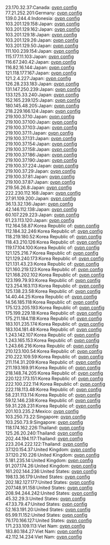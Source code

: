 23.170.32.37:Canada: [ovpn config](vpn/23_170_32_37.ovpn)  
77.21.252.201:Germany: [ovpn config](vpn/77_21_252_201.ovpn)  
139.0.244.4:Indonesia: [ovpn config](vpn/139_0_244_4.ovpn)  
103.201.129.158:Japan: [ovpn config](vpn/103_201_129_158.ovpn)  
103.201.129.162:Japan: [ovpn config](vpn/103_201_129_162.ovpn)  
103.201.129.18:Japan: [ovpn config](vpn/103_201_129_18.ovpn)  
103.201.129.26:Japan: [ovpn config](vpn/103_201_129_26.ovpn)  
103.201.129.50:Japan: [ovpn config](vpn/103_201_129_50.ovpn)  
111.100.239.154:Japan: [ovpn config](vpn/111_100_239_154.ovpn)  
115.177.11.103:Japan: [ovpn config](vpn/115_177_11_103.ovpn)  
116.67.240.42:Japan: [ovpn config](vpn/116_67_240_42.ovpn)  
116.82.16.144:Japan: [ovpn config](vpn/116_82_16_144.ovpn)  
121.118.177.167:Japan: [ovpn config](vpn/121_118_177_167.ovpn)  
121.2.4.227:Japan: [ovpn config](vpn/121_2_4_227.ovpn)  
126.28.233.183:Japan: [ovpn config](vpn/126_28_233_183.ovpn)  
131.147.250.239:Japan: [ovpn config](vpn/131_147_250_239.ovpn)  
133.125.33.240:Japan: [ovpn config](vpn/133_125_33_240.ovpn)  
152.165.239.125:Japan: [ovpn config](vpn/152_165_239_125.ovpn)  
180.145.48.205:Japan: [ovpn config](vpn/180_145_48_205.ovpn)  
218.229.166.124:Japan: [ovpn config](vpn/218_229_166_124.ovpn)  
219.100.37.10:Japan: [ovpn config](vpn/219_100_37_10.ovpn)  
219.100.37.100:Japan: [ovpn config](vpn/219_100_37_100.ovpn)  
219.100.37.103:Japan: [ovpn config](vpn/219_100_37_103.ovpn)  
219.100.37.11:Japan: [ovpn config](vpn/219_100_37_11.ovpn)  
219.100.37.131:Japan: [ovpn config](vpn/219_100_37_131.ovpn)  
219.100.37.154:Japan: [ovpn config](vpn/219_100_37_154.ovpn)  
219.100.37.158:Japan: [ovpn config](vpn/219_100_37_158.ovpn)  
219.100.37.186:Japan: [ovpn config](vpn/219_100_37_186.ovpn)  
219.100.37.190:Japan: [ovpn config](vpn/219_100_37_190.ovpn)  
219.100.37.224:Japan: [ovpn config](vpn/219_100_37_224.ovpn)  
219.100.37.29:Japan: [ovpn config](vpn/219_100_37_29.ovpn)  
219.100.37.81:Japan: [ovpn config](vpn/219_100_37_81.ovpn)  
219.100.37.87:Japan: [ovpn config](vpn/219_100_37_87.ovpn)  
219.56.26.8:Japan: [ovpn config](vpn/219_56_26_8.ovpn)  
222.230.112.168:Japan: [ovpn config](vpn/222_230_112_168.ovpn)  
27.91.109.200:Japan: [ovpn config](vpn/27_91_109_200.ovpn)  
36.13.32.136:Japan: [ovpn config](vpn/36_13_32_136.ovpn)  
42.146.112.138:Japan: [ovpn config](vpn/42_146_112_138.ovpn)  
60.107.229.223:Japan: [ovpn config](vpn/60_107_229_223.ovpn)  
61.23.113.120:Japan: [ovpn config](vpn/61_23_113_120.ovpn)  
112.164.58.87:Korea Republic of: [ovpn config](vpn/112_164_58_87.ovpn)  
112.184.32.246:Korea Republic of: [ovpn config](vpn/112_184_32_246.ovpn)  
118.219.180.52:Korea Republic of: [ovpn config](vpn/118_219_180_52.ovpn)  
118.43.210.126:Korea Republic of: [ovpn config](vpn/118_43_210_126.ovpn)  
119.17.104.100:Korea Republic of: [ovpn config](vpn/119_17_104_100.ovpn)  
121.125.216.7:Korea Republic of: [ovpn config](vpn/121_125_216_7.ovpn)  
121.129.240.173:Korea Republic of: [ovpn config](vpn/121_129_240_173.ovpn)  
121.131.43.23:Korea Republic of: [ovpn config](vpn/121_131_43_23.ovpn)  
121.160.219.123:Korea Republic of: [ovpn config](vpn/121_160_219_123.ovpn)  
121.168.202.102:Korea Republic of: [ovpn config](vpn/121_168_202_102.ovpn)  
123.199.79.93:Korea Republic of: [ovpn config](vpn/123_199_79_93.ovpn)  
123.254.163.113:Korea Republic of: [ovpn config](vpn/123_254_163_113.ovpn)  
125.138.23.58:Korea Republic of: [ovpn config](vpn/125_138_23_58.ovpn)  
14.40.44.25:Korea Republic of: [ovpn config](vpn/14_40_44_25.ovpn)  
14.56.185.118:Korea Republic of: [ovpn config](vpn/14_56_185_118.ovpn)  
175.123.205.193:Korea Republic of: [ovpn config](vpn/175_123_205_193.ovpn)  
175.199.229.18:Korea Republic of: [ovpn config](vpn/175_199_229_18.ovpn)  
175.211.184.118:Korea Republic of: [ovpn config](vpn/175_211_184_118.ovpn)  
183.101.235.174:Korea Republic of: [ovpn config](vpn/183_101_235_174.ovpn)  
183.104.181.48:Korea Republic of: [ovpn config](vpn/183_104_181_48.ovpn)  
1.243.142.107:Korea Republic of: [ovpn config](vpn/1_243_142_107.ovpn)  
1.243.165.153:Korea Republic of: [ovpn config](vpn/1_243_165_153.ovpn)  
1.243.66.216:Korea Republic of: [ovpn config](vpn/1_243_66_216.ovpn)  
210.123.100.54:Korea Republic of: [ovpn config](vpn/210_123_100_54.ovpn)  
210.222.109.59:Korea Republic of: [ovpn config](vpn/210_222_109_59.ovpn)  
211.114.31.209:Korea Republic of: [ovpn config](vpn/211_114_31_209.ovpn)  
211.193.169.91:Korea Republic of: [ovpn config](vpn/211_193_169_91.ovpn)  
218.148.74.205:Korea Republic of: [ovpn config](vpn/218_148_74_205.ovpn)  
220.122.173.151:Korea Republic of: [ovpn config](vpn/220_122_173_151.ovpn)  
222.100.222.114:Korea Republic of: [ovpn config](vpn/222_100_222_114.ovpn)  
222.118.113.48:Korea Republic of: [ovpn config](vpn/222_118_113_48.ovpn)  
58.231.113.114:Korea Republic of: [ovpn config](vpn/58_231_113_114.ovpn)  
59.12.146.238:Korea Republic of: [ovpn config](vpn/59_12_146_238.ovpn)  
59.31.228.231:Korea Republic of: [ovpn config](vpn/59_31_228_231.ovpn)  
201.103.235.2:Mexico: [ovpn config](vpn/201_103_235_2.ovpn)  
103.250.73.22:Singapore: [ovpn config](vpn/103_250_73_22.ovpn)  
103.250.73.9:Singapore: [ovpn config](vpn/103_250_73_9.ovpn)  
118.174.162.226:Thailand: [ovpn config](vpn/118_174_162_226.ovpn)  
125.26.20.240:Thailand: [ovpn config](vpn/125_26_20_240.ovpn)  
202.44.194.117:Thailand: [ovpn config](vpn/202_44_194_117.ovpn)  
223.204.222.122:Thailand: [ovpn config](vpn/223_204_222_122.ovpn)  
37.120.154.37:United Kingdom: [ovpn config](vpn/37_120_154_37.ovpn)  
37.120.210.226:United Kingdom: [ovpn config](vpn/37_120_210_226.ovpn)  
5.181.235.14:United Kingdom: [ovpn config](vpn/5_181_235_14.ovpn)  
91.207.174.26:United Kingdom: [ovpn config](vpn/91_207_174_26.ovpn)  
161.202.144.236:United States: [ovpn config](vpn/161_202_144_236.ovpn)  
198.13.36.179:United States: [ovpn config](vpn/198_13_36_179.ovpn)  
202.182.127.177:United States: [ovpn config](vpn/202_182_127_177.ovpn)  
207.148.91.158:United States: [ovpn config](vpn/207_148_91_158.ovpn)  
208.94.244.242:United States: [ovpn config](vpn/208_94_244_242.ovpn)  
45.32.29.3:United States: [ovpn config](vpn/45_32_29_3.ovpn)  
47.33.79.47:United States: [ovpn config](vpn/47_33_79_47.ovpn)  
52.163.191.20:United States: [ovpn config](vpn/52_163_191_20.ovpn)  
65.99.11.152:United States: [ovpn config](vpn/65_99_11_152.ovpn)  
76.170.166.127:United States: [ovpn config](vpn/76_170_166_127.ovpn)  
171.233.109.113:Viet Nam: [ovpn config](vpn/171_233_109_113.ovpn)  
183.80.184.27:Viet Nam: [ovpn config](vpn/183_80_184_27.ovpn)  
42.112.14.234:Viet Nam: [ovpn config](vpn/42_112_14_234.ovpn)  
